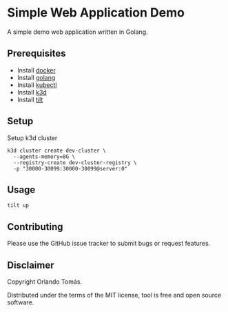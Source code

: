 # Simple Web Application Demo
A simple demo web application written in Golang. 

## Prerequisites
* Install [docker](https://www.docker.com/)
* Install [golang](https://go.dev/doc/install)
* Install [kubectl](https://kubernetes.io/de/docs/tasks/tools/install-kubectl/)
* Install [k3d](https://k3d.io/)
* Install [tilt](https://tilt.dev/)

## Setup
Setup k3d cluster
```shell
k3d cluster create dev-cluster \
  --agents-memory=8G \
  --registry-create dev-cluster-registry \
  -p "30000-30099:30000-30099@server:0"
```

## Usage
```shell
tilt up
```

## Contributing
Please use the GitHub issue tracker to submit bugs or request features.

## Disclaimer
Copyright Orlando Tomás.

Distributed under the terms of the MIT license, tool is free and open source software.